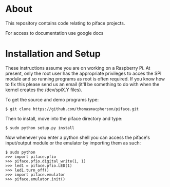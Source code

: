 About
=====
This repository contains code relating to piface projects.

For access to documentation use google docs

Installation and Setup
======================
These instructions assume you are on working on a Raspberry Pi. At
present, only the root user has the appropriate privileges to
acces the SPI module and so running programs as root is often required.
If you know how to fix this please send us an email (it'll be something
to do with when the kernel creates the /dev/spiX.Y files).

To get the source and demo programs type:

    $ git clone https://github.com/thomasmacpherson/piface.git

Then to install, move into the piface directory and type:

    $ sudo python setup.py install

Now whenever you enter a python shell you can access the piface's
input/output module or the emulator by importing them as such:

    $ sudo python
    >>> import piface.pfio
    >>> piface.pfio.digital_write(1, 1)
    >>> led1 = piface.pfio.LED(1)
    >>> led1.turn_off()
    >>> import piface.emulator
    >>> piface.emulator.init()
